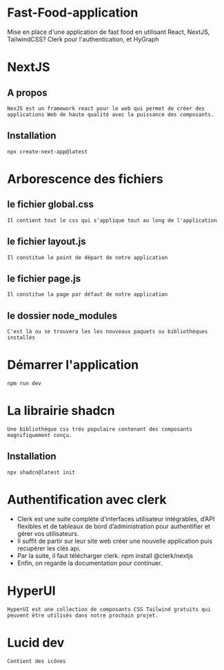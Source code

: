 # Fast-Food-application
Mise en place d'une application de fast food en utilisant React, NextJS, TailwindCSS? Clerk pour l'authentication, et HyGraph

# NextJS
## A propos
    NexJS est un framework react pour le web qui permet de créer des applications Web de haute qualité avec la puissance des composants.
## Installation
    npx create-next-app@latest

# Arborescence des fichiers
## le fichier global.css
    Il contient tout le css qui s'applique tout au long de l'application
## le fichier layout.js
    Il constitue le point de départ de notre application
## le fichier page.js
    Il constitue la page par défaut de notre application
## le dossier node_modules
    C'est là ou se trouvera les les nouveaux paquets ou bibliothèques installés
    
# Démarrer l'application
    npm run dev

# La librairie shadcn
    Une bibliothèque css trés populaire contenant des composants magnifiquement conçu.
## Installation
    npx shadcn@latest init
 
# Authentification avec clerk
   * Clerk est une suite complète d’interfaces utilisateur intégrables, d’API flexibles et de tableaux de bord d’administration pour authentifier et gérer vos utilisateurs.
   * Il suffit de partir sur leur site web créer une nouvelle application puis recupèrer les clés api.
   * Par la suite, il faut télécharger clerk.
    npm install @clerk/nextjs
   * Enfin, on regarde la documentation pour continuer.

# HyperUI
    HyperUI est une collection de composants CSS Tailwind gratuits qui peuvent être utilisés dans notre prochain projet.

# Lucid dev
    Contient des icônes